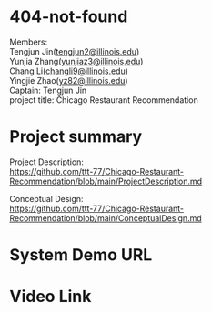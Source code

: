 404-not-found
====================================
Members:<br>
  Tengjun Jin(tengjun2@illinois.edu) <br>
  Yunjia Zhang(yunjiaz3@illinois.edu)<br>
  Chang Li(changli9@illinois.edu)<br>
  Yingjie Zhao(yz82@illinois.edu)<br>
Captain: Tengjun Jin <br>
project title: Chicago Restaurant Recommendation

Project summary
================================
Project Description:  
https://github.com/ttt-77/Chicago-Restaurant-Recommendation/blob/main/ProjectDescription.md

Conceptual Design:  
https://github.com/ttt-77/Chicago-Restaurant-Recommendation/blob/main/ConceptualDesign.md

System Demo URL
=============================

Video Link
================================

    
